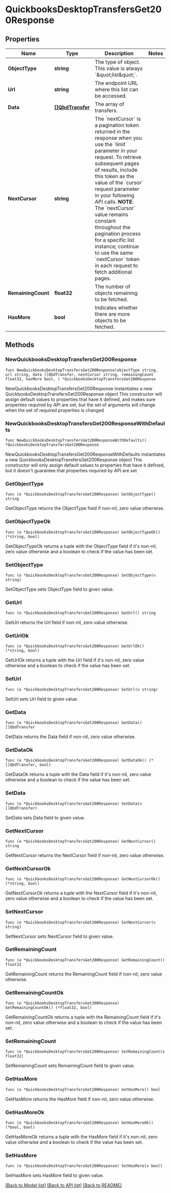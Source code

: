 # QuickbooksDesktopTransfersGet200Response

## Properties

Name | Type | Description | Notes
------------ | ------------- | ------------- | -------------
**ObjectType** | **string** | The type of object. This value is always &#x60;\&quot;list\&quot;&#x60;. | 
**Url** | **string** | The endpoint URL where this list can be accessed. | 
**Data** | [**[]QbdTransfer**](QbdTransfer.md) | The array of transfers. | 
**NextCursor** | **string** | The &#x60;nextCursor&#x60; is a pagination token returned in the response when you use the &#x60;limit&#x60; parameter in your request. To retrieve subsequent pages of results, include this token as the value of the &#x60;cursor&#x60; request parameter in your following API calls.  **NOTE**: The &#x60;nextCursor&#x60; value remains constant throughout the pagination process for a specific list instance; continue to use the same &#x60;nextCursor&#x60; token in each request to fetch additional pages. | 
**RemainingCount** | **float32** | The number of objects remaining to be fetched. | 
**HasMore** | **bool** | Indicates whether there are more objects to be fetched. | 

## Methods

### NewQuickbooksDesktopTransfersGet200Response

`func NewQuickbooksDesktopTransfersGet200Response(objectType string, url string, data []QbdTransfer, nextCursor string, remainingCount float32, hasMore bool, ) *QuickbooksDesktopTransfersGet200Response`

NewQuickbooksDesktopTransfersGet200Response instantiates a new QuickbooksDesktopTransfersGet200Response object
This constructor will assign default values to properties that have it defined,
and makes sure properties required by API are set, but the set of arguments
will change when the set of required properties is changed

### NewQuickbooksDesktopTransfersGet200ResponseWithDefaults

`func NewQuickbooksDesktopTransfersGet200ResponseWithDefaults() *QuickbooksDesktopTransfersGet200Response`

NewQuickbooksDesktopTransfersGet200ResponseWithDefaults instantiates a new QuickbooksDesktopTransfersGet200Response object
This constructor will only assign default values to properties that have it defined,
but it doesn't guarantee that properties required by API are set

### GetObjectType

`func (o *QuickbooksDesktopTransfersGet200Response) GetObjectType() string`

GetObjectType returns the ObjectType field if non-nil, zero value otherwise.

### GetObjectTypeOk

`func (o *QuickbooksDesktopTransfersGet200Response) GetObjectTypeOk() (*string, bool)`

GetObjectTypeOk returns a tuple with the ObjectType field if it's non-nil, zero value otherwise
and a boolean to check if the value has been set.

### SetObjectType

`func (o *QuickbooksDesktopTransfersGet200Response) SetObjectType(v string)`

SetObjectType sets ObjectType field to given value.


### GetUrl

`func (o *QuickbooksDesktopTransfersGet200Response) GetUrl() string`

GetUrl returns the Url field if non-nil, zero value otherwise.

### GetUrlOk

`func (o *QuickbooksDesktopTransfersGet200Response) GetUrlOk() (*string, bool)`

GetUrlOk returns a tuple with the Url field if it's non-nil, zero value otherwise
and a boolean to check if the value has been set.

### SetUrl

`func (o *QuickbooksDesktopTransfersGet200Response) SetUrl(v string)`

SetUrl sets Url field to given value.


### GetData

`func (o *QuickbooksDesktopTransfersGet200Response) GetData() []QbdTransfer`

GetData returns the Data field if non-nil, zero value otherwise.

### GetDataOk

`func (o *QuickbooksDesktopTransfersGet200Response) GetDataOk() (*[]QbdTransfer, bool)`

GetDataOk returns a tuple with the Data field if it's non-nil, zero value otherwise
and a boolean to check if the value has been set.

### SetData

`func (o *QuickbooksDesktopTransfersGet200Response) SetData(v []QbdTransfer)`

SetData sets Data field to given value.


### GetNextCursor

`func (o *QuickbooksDesktopTransfersGet200Response) GetNextCursor() string`

GetNextCursor returns the NextCursor field if non-nil, zero value otherwise.

### GetNextCursorOk

`func (o *QuickbooksDesktopTransfersGet200Response) GetNextCursorOk() (*string, bool)`

GetNextCursorOk returns a tuple with the NextCursor field if it's non-nil, zero value otherwise
and a boolean to check if the value has been set.

### SetNextCursor

`func (o *QuickbooksDesktopTransfersGet200Response) SetNextCursor(v string)`

SetNextCursor sets NextCursor field to given value.


### GetRemainingCount

`func (o *QuickbooksDesktopTransfersGet200Response) GetRemainingCount() float32`

GetRemainingCount returns the RemainingCount field if non-nil, zero value otherwise.

### GetRemainingCountOk

`func (o *QuickbooksDesktopTransfersGet200Response) GetRemainingCountOk() (*float32, bool)`

GetRemainingCountOk returns a tuple with the RemainingCount field if it's non-nil, zero value otherwise
and a boolean to check if the value has been set.

### SetRemainingCount

`func (o *QuickbooksDesktopTransfersGet200Response) SetRemainingCount(v float32)`

SetRemainingCount sets RemainingCount field to given value.


### GetHasMore

`func (o *QuickbooksDesktopTransfersGet200Response) GetHasMore() bool`

GetHasMore returns the HasMore field if non-nil, zero value otherwise.

### GetHasMoreOk

`func (o *QuickbooksDesktopTransfersGet200Response) GetHasMoreOk() (*bool, bool)`

GetHasMoreOk returns a tuple with the HasMore field if it's non-nil, zero value otherwise
and a boolean to check if the value has been set.

### SetHasMore

`func (o *QuickbooksDesktopTransfersGet200Response) SetHasMore(v bool)`

SetHasMore sets HasMore field to given value.



[[Back to Model list]](../README.md#documentation-for-models) [[Back to API list]](../README.md#documentation-for-api-endpoints) [[Back to README]](../README.md)


